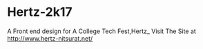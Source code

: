 # Hertz-2k17
A Front end design for A College Tech Fest,Hertz_
Visit The Site at http://www.hertz-nitsurat.net/ 
